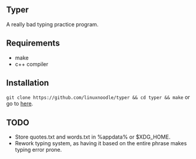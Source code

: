 ## Typer
A really bad typing practice program.
## Requirements
- make
- c++ compiler
## Installation
```git clone https://github.com/linuxnoodle/typer && cd typer && make```
or go to [here](https://github.com/linuxnoodle/typer/releases).
## TODO
- Store quotes.txt and words.txt in %appdata% or $XDG_HOME.
- Rework typing system, as having it based on the entire phrase makes typing error prone.